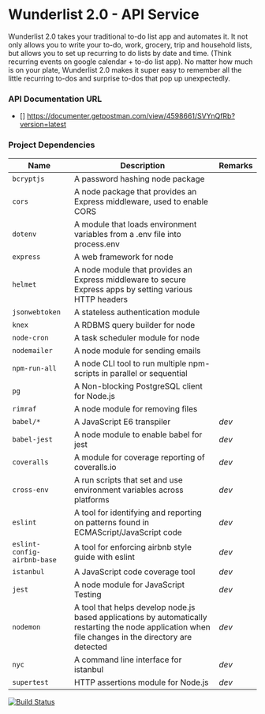 # Wunderlist 2.0 - API Service
Wunderlist 2.0 takes your traditional to-do list app and automates it. It not only allows you to write your to-do, work, grocery, trip and household lists, but allows you to set up recurring to do lists by date and time. (Think recurring events on google calendar + to-do list app). No matter how much is on your plate, Wunderlist 2.0 makes it super easy to remember all the little recurring to-dos and surprise to-dos that pop up unexpectedly.

### API Documentation URL
- [] https://documenter.getpostman.com/view/4598661/SVYnQfRb?version=latest

### Project Dependencies

| Name | Description | Remarks |
| --- | --- | --- |
| `bcryptjs` | A password hashing node package | |
| `cors` | A node package that provides an Express middleware, used to enable CORS | |
| `dotenv` | A module that loads environment variables from a .env file into process.env | |
| `express` | A web framework for node | |
| `helmet` | A node module that provides an Express middleware to secure Express apps by setting various HTTP headers | |
| `jsonwebtoken` | A stateless authentication module | |
| `knex` | A RDBMS query builder for node | |
| `node-cron` | A task scheduler module for node | |
| `nodemailer` | A node module for sending emails | |
| `npm-run-all` | A node CLI tool to run multiple npm-scripts in parallel or sequential | |
| `pg` | A Non-blocking PostgreSQL client for Node.js | |
| `rimraf` | A node module for removing files | |
| `babel/*` | A JavaScript E6 transpiler | *dev* |
| `babel-jest` | A node module to enable babel for jest | *dev* |
| `coveralls` | A module for coverage reporting of coveralls.io | *dev* |
| `cross-env` | A run scripts that set and use environment variables across platforms | *dev* |
| `eslint` | A tool for identifying and reporting on patterns found in ECMAScript/JavaScript code | *dev* |
| `eslint-config-airbnb-base` | A tool for enforcing airbnb style guide with eslint | *dev* |
| `istanbul` | A JavaScript code coverage tool  | *dev* |
| `jest` | A node module for JavaScript Testing | *dev* |
| `nodemon` | A tool that helps develop node.js based applications by automatically restarting the node application when file changes in the directory are detected | *dev* |
| `nyc` | A command line interface for istanbul | *dev* |
| `supertest` | HTTP assertions module for Node.js | *dev* |


[![Build Status](https://travis-ci.org/bw-072619-wunderlist/wunderlist-BE.svg?branch=develop)](https://travis-ci.org/bw-072619-wunderlist/wunderlist-BE)